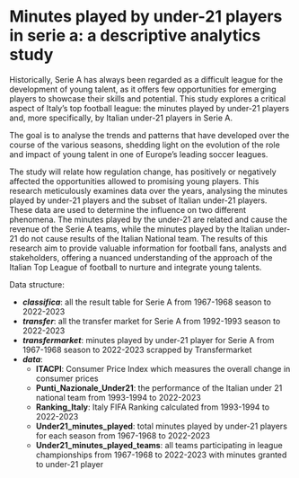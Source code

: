 # Minutes played by under-21 players in serie a: a descriptive analytics study
Historically, Serie A has always been regarded as a difficult league for the development of young talent, as it offers few opportunities for emerging players to showcase their skills and potential. 
This study explores a critical aspect of Italy’s top football league: the minutes played by under-21 players and, more specifically, by Italian under-21 players in Serie A. 

The goal is to analyse the trends and patterns that have developed over the course of the various seasons, shedding light on the evolution of the role and impact of young talent in one of Europe’s leading soccer leagues.

The study will relate how regulation change, has positively or negatively affected the opportunities allowed to promising young players. This research meticulously examines data over the years, analysing the minutes played by under-21 players and the subset of Italian under-21 players. These data are used to determine the influence on two different phenomena. The minutes played by the under-21 are related and cause the revenue of the Serie A teams, while the minutes played by the Italian under-21 do not cause results of the Italian National
team.
The results of this research aim to provide valuable information for football fans, analysts and stakeholders, offering a nuanced understanding of the approach of the Italian Top League of football to nurture and integrate young talents.

Data structure:
  * ***classifica***: all the result table for Serie A from 1967-1968 season to 2022-2023
  * ***transfer***: all the transfer market for Serie A from 1992-1993 season to 2022-2023
  * ***transfermarket***: minutes played by under-21 player for Serie A from 1967-1968 season to 2022-2023 scrapped by Transfermarket
  * ***data***:
    * **ITACPI**: Consumer Price Index which measures the overall change in consumer prices
    * **Punti_Nazionale_Under21**:  the performance of the Italian under 21 national team from 1993-1994 to 2022-2023
    * **Ranking_Italy**: Italy FIFA Ranking calculated from 1993-1994 to 2022-2023
    * **Under21_minutes_played**: total minutes played by under-21 players for each season from 1967-1968 to 2022-2023
    * **Under21_minutes_played_teams**: all teams participating in league championships from 1967-1968 to 2022-2023 with minutes granted to under-21 player
